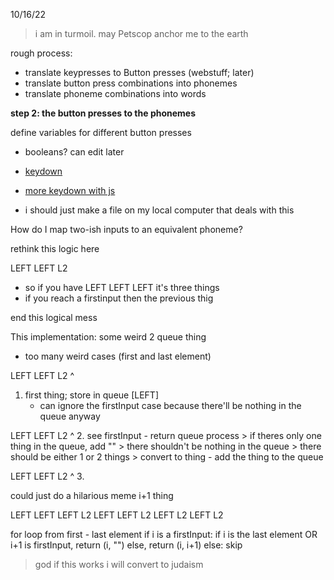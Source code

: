 10/16/22
> i am in turmoil. may Petscop anchor me to the earth

rough process:
- translate keypresses to Button presses (webstuff; later)
- translate button press combinations into phonemes 
- translate phoneme combinations into words

**step 2: the button presses to the phonemes**

define variables for different button presses
- booleans? can edit later
- [keydown](https://developer.mozilla.org/en-US/docs/Web/API/KeyboardEvent/key)
- [more keydown with js](https://www.youtube.com/watch?v=InKP-eRx6ts)


- i should just make a file on my local computer that deals with this


How do I map two-ish inputs to an equivalent phoneme?


rethink this logic here

LEFT LEFT L2
- so if you have LEFT LEFT LEFT it's three things
- if you reach a firstinput then the previous thig




end this logical mess

This implementation: some weird 2 queue thing
- too many weird cases (first and last element)

LEFT LEFT L2
^
1. first thing; store in queue [LEFT]
    - can ignore the firstInput case because there'll be nothing in the queue anyway

LEFT LEFT L2
     ^
2. see firstInput
    - return queue process
        > if theres only one thing in the queue, add ""
        > there shouldn't be nothing in the queue
        > there should be either 1 or 2 things
        > convert to thing
    - add the thing to the queue

LEFT LEFT L2
          ^
3. 


could just do a hilarious meme i+1 thing

LEFT LEFT 
LEFT L2
LEFT LEFT L2
LEFT L2 LEFT L2

for loop from first - last element
if i is a firstInput:
    if i is the last element OR i+1 is firstInput, return (i, "")
    else, return (i, i+1)
else:
    skip

> god if this works i will convert to judaism

